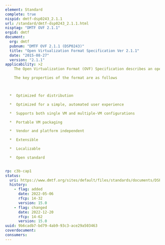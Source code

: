 ```yaml
---
element: Standard
complete: true
nispid: dmtf-dsp0243_2.1.1
url: /standard/dmtf-dsp0243_2.1.1.html
nisptag: "DMTF OVF 2.1.1"
orgid: dmtf
document:
  org: dmtf
  pubnum: "DMTF OVF 2.1.1 (DSP0243)"
  title: "Open Virtualization Format Specification Ver 2.1.1"
  date: "2015-08-27"
  version: "2.1.1"
applicability: >2
    The Open Virtualization Format (OVF) Specification describes an open, secure, portable, efficient and extensible format for the packaging and distribution of software to be run in virtual machines.

    The key properties of the format are as follows 

  

  *  Optimized for distribution

  *  Optimized for a simple, automated user experience

  *  Supports both single VM and multiple-VM configurations

  *  Portable VM packaging

  *  Vendor and platform independent

  *  Extensible

  *  Localizable

  *  Open standard

  
rp: c3b-cap1
status:
  uri: https://www.dmtf.org/sites/default/files/standards/documents/DSP0243_2.1.1.pdf
  history: 
    - flag: added
      date: 2022-05-06
      rfcp: 14-32
      version: 15.0
    - flag: changed
      date: 2022-12-20
      rfcp: 14-62
      version: 15.0
uuid: 9b6cadb7-bd79-4ab9-93c3-ace29a503463
coverdocument:
consumers:
---
```

